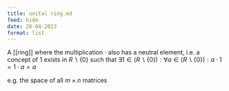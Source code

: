 ```yaml
---
title: unital ring.md
feed: hide
date: 20-04-2023
format: list
---
```



A [[ring]] where the multiplication $\cdot$ also has a neutral element, i.e. a concept of 1 exists in $R\backslash\{0\}$ such that $\exists 1\in (R\backslash\{0\}): \forall a\in (R\backslash\{0\}): a\cdot 1 = 1\cdot a = a$

e.g. the space of all $m\times n$ matrices